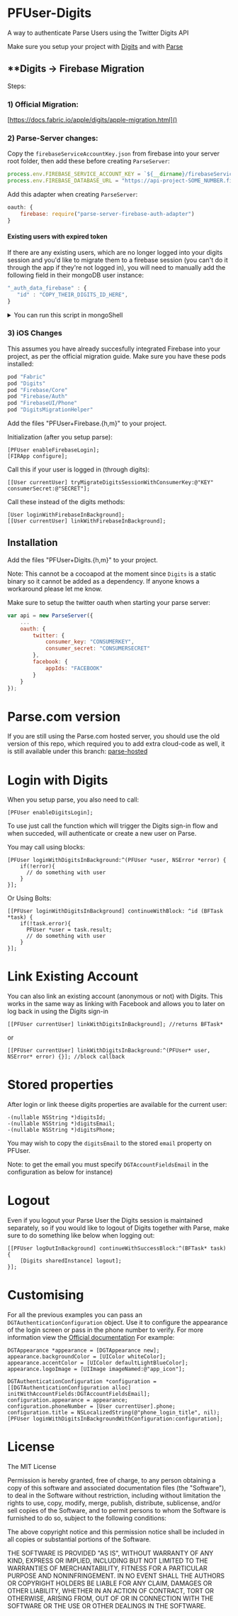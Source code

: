 PFUser-Digits
=============

A way to authenticate Parse Users using the Twitter Digits API

Make sure you setup your project with [Digits](https://docs.fabric.io/ios/digits/) and with [Parse](https://parseplatform.github.io/)


## **Digits -> Firebase Migration
Steps:
### 1) Official Migration: 
[https://docs.fabric.io/apple/digits/apple-migration.html]()

### 2) Parse-Server changes:
Copy the `firebaseServiceAccountKey.json` from firebase into your server root folder, then add these before creating `ParseServer`:

```js
process.env.FIREBASE_SERVICE_ACCOUNT_KEY = `${__dirname}/firebaseServiceAccountKey.json`;
process.env.FIREBASE_DATABASE_URL = "https://api-project-SOME_NUMBER.firebaseio.com";
```

Add this adapter when creating `ParseServer`:

```js
oauth: {
    firebase: require("parse-server-firebase-auth-adapter")
}
```

#### Existing users with expired token
If there are any existing users, which are no longer logged into your digits session and you'd like to migrate them to a firebase session (you can't do it through the app if they're not logged in), you will need to manually add the following field in their mongoDB user instance:

```js
"_auth_data_firebase" : {
   "id" : "COPY_THEIR_DIGITS_ID_HERE", 
}
```

<details>
  <summary>You can run this script in mongoShell
</summary>

```js
users = db.getCollection("_User")

results = users.find({
  "_auth_data_twitter": {"$exists": true},
  "_auth_data_firebase": {"$exists": false}
 }).toArray()

results.forEach(function(e,i) { 
  d = {
    $set: {"_auth_data_firebase": {"id": e["_auth_data_twitter"]["id"] }} 
  } 
  users.update(e, d)
  print(e["_id"]) 
})
```
</details>



### 3) iOS Changes
This assumes you have already succesfully integrated Firebase into your project, as per the official migration guide.
Make sure you have these pods installed:

```ruby
pod "Fabric"
pod "Digits"
pod "Firebase/Core"
pod "Firebase/Auth"
pod "FirebaseUI/Phone"
pod "DigitsMigrationHelper"
```

Add the files "PFUser+Firebase.{h,m}" to your project.

Initialization (after you setup parse):

```objc 
[PFUser enableFirebaseLogin];
[FIRApp configure];
```

Call this if your user is logged in (through digits):

```objc
[[User currentUser] tryMigrateDigitsSessionWithConsumerKey:@"KEY" consumerSecret:@"SECRET"];
```

Call these instead of the digits methods: 
```objc
[User loginWithFirebaseInBackground];
[[User currentUser] linkWithFirebaseInBackground];
```

## Installation

Add the files "PFUser+Digits.{h,m}" to your project.

Note: This cannot be a cocoapod at the moment since `Digits` is a static binary so it cannot be added as a dependency. If anyone knows a workaround please let me know.

Make sure to setup the twitter oauth when starting your parse server:

```js
var api = new ParseServer({
    ...
    oauth: {
        twitter: {
            consumer_key: "CONSUMERKEY",
            consumer_secret: "CONSUMERSECRET"
        },
        facebook: {
            appIds: "FACEBOOK"
        }
    }
});
```

# Parse.com version
If you are still using the Parse.com hosted server, you should use the old version of this repo, which required you to add extra cloud-code as well, it is still available under this branch: [parse-hosted](https://github.com/felix-dumit/PFUser-Digits/tree/parse-hosted)

# Login with Digits

When you setup parse, you also need to call:

```objc
[PFUser enableDigitsLogin];
```

To use just call the function which will trigger the Digits sign-in flow and when succeded, will authenticate or create a new user on Parse.

You may call using blocks: 

```objc
[PFUser loginWithDigitsInBackground:^(PFUser *user, NSError *error) {
    if(!error){
      // do something with user
    }
}];
```
Or Using Bolts:

```objc
[[PFUser loginWithDigitsInBackground] continueWithBlock: ^id (BFTask *task) {
    if(!task.error){
      PFUser *user = task.result;
      // do something with user
    }
}];
```

# Link Existing Account

You can also link an existing account (anonymous or not) with Digits. This works in the same way as linking with Facebook and allows you to later on log back in using the Digits sign-in

```objc
[[PFUser currentUser] linkWithDigitsInBackground]; //returns BFTask*
```
or 
```objc
[[PFUser currentUser] linkWithDigitsInBackground:^(PFUser* user, NSError* error) {}]; //block callback
```

# Stored properties
After login or link theese digits properties are available for the current user:

```objc 
-(nullable NSString *)digitsId;
-(nullable NSString *)digitsEmail;
-(nullable NSString *)digitsPhone;
```

You may wish to copy the `digitsEmail` to the stored `email` property on PFUser.

Note: to get the email you must specify `DGTAccountFieldsEmail` in the configuration as below for instance)

# Logout
Even if you logout your Parse User the Digits session is maintained separately, so if you would like to logout of Digits together with Parse, make sure to do something like below when logging out:

```objc
[[PFUser logOutInBackground] continueWithSuccessBlock:^(BFTask* task) {
    [Digits sharedInstance] logout];
}];
```

# Customising

For all the previous examples you can pass an `DGTAuthenticationConfiguration` object. Use it to configure the appearance of the login screen or pass in the phone number to verify.
For more information view the [Official documentation](https://docs.fabric.io/ios/digits/theming.html)
For example:

```objc
DGTAppearance *appearance = [DGTAppearance new];
appearance.backgroundColor = [UIColor whiteColor];
appearance.accentColor = [UIColor defaultLightBlueColor];
appearance.logoImage = [UIImage imageNamed:@"app_icon"];

DGTAuthenticationConfiguration *configuration = [[DGTAuthenticationConfiguration alloc] initWithAccountFields:DGTAccountFieldsEmail];
configuration.appearance = appearance;
configuration.phoneNumber = [User currentUser].phone;
configuration.title = NSLocalizedString(@"phone_login_title", nil);
[PFUser loginWithDigitsInBackgroundWithConfiguration:configuration];
```



# License
The MIT License

Permission is hereby granted, free of charge, to any person obtaining a copy
of this software and associated documentation files (the "Software"), to deal
in the Software without restriction, including without limitation the rights
to use, copy, modify, merge, publish, distribute, sublicense, and/or sell
copies of the Software, and to permit persons to whom the Software is
furnished to do so, subject to the following conditions:

The above copyright notice and this permission notice shall be included in
all copies or substantial portions of the Software.

THE SOFTWARE IS PROVIDED "AS IS", WITHOUT WARRANTY OF ANY KIND, EXPRESS OR
IMPLIED, INCLUDING BUT NOT LIMITED TO THE WARRANTIES OF MERCHANTABILITY,
FITNESS FOR A PARTICULAR PURPOSE AND NONINFRINGEMENT. IN NO EVENT SHALL THE
AUTHORS OR COPYRIGHT HOLDERS BE LIABLE FOR ANY CLAIM, DAMAGES OR OTHER
LIABILITY, WHETHER IN AN ACTION OF CONTRACT, TORT OR OTHERWISE, ARISING FROM,
OUT OF OR IN CONNECTION WITH THE SOFTWARE OR THE USE OR OTHER DEALINGS IN
THE SOFTWARE.
